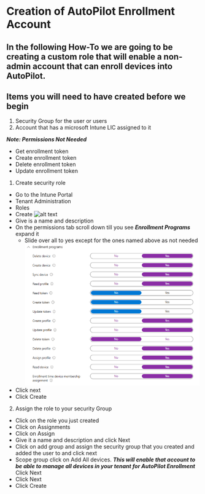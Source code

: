 # Creation of AutoPilot Enrollment Account

## In the following How-To we are going to be creating a custom role that will enable a non-admin account that can enroll devices into AutoPilot. 

## Items you will need to have created before we begin

1. Security Group for the user or users
2. Account that has a microsoft Intune LIC assigned to it

***Note: Permissions Not Needed***
- Get enrollment token
- Create enrollment token
- Delete enrollment token
- Update enrollment token


1. Create security role
 - Go to the Intune Portal
 - Tenant Administration
 - Roles
 - Create
 ![alt text](/Assets/1.png)
 - Give is a name and description
 - On the permissions tab scroll down till you see ***Enrollment Programs*** expand it
    - Slide over all to yes except for the ones named above as not needed
    ![alt text](image.png)
 - Click next
 - Click Create
2. Assign the role to your security Group
 - Click on the role you just created
 - Click on Assignments
 - Click on Assign
 - Give it a name and description and click Next
 - Click on add group and assign the security group that you created and added the user to and click next
 - Scope group click on Add All devices. ***This will enable that account to be able to manage all devices in your tenant for AutoPilot Enrollment*** Click Next
 - Click Next
 - Click Create




